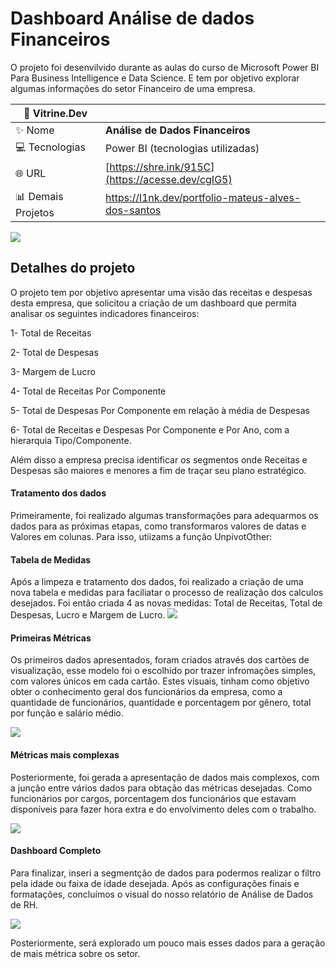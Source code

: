 # Dashboard Análise de dados Financeiros

O projeto foi desenvilvido durante as aulas do curso de Microsoft Power BI Para Business Intelligence e Data Science. E tem por objetivo explorar algumas informações do setor Financeiro de uma empresa.

| :rocket: Vitrine.Dev |    |
| -------------  | --- |
| :sparkles: Nome        | **Análise de Dados Financeiros**
| :computer: Tecnologias | Power BI (tecnologias utilizadas)
| :globe_with_meridians: URL         | [https://shre.ink/915C](https://acesse.dev/cgIG5)
| :bar_chart: Demais Projetos     | https://l1nk.dev/portfolio-mateus-alves-dos-santos


<!-- Inserir imagem com a #vitrinedev ao final do link -->
![](https://github.com/gitmattalves/Dashboard_analise_de_dados_de_RH/blob/main/postrh_blog-768x480.png#vitrinedev)

## Detalhes do projeto

O projeto tem por objetivo apresentar uma visão das receitas e despesas desta empresa, que solicitou a criação de um dashboard que permita analisar os seguintes indicadores financeiros:

1- Total de Receitas

2- Total de Despesas

3- Margem de Lucro

4- Total de Receitas Por Componente

5- Total de Despesas Por Componente em relação à média de Despesas

6- Total de Receitas e Despesas Por Componente e Por Ano, com a hierarquia
Tipo/Componente.

Além disso a empresa precisa identificar os segmentos onde Receitas e Despesas são
maiores e menores a fim de traçar seu plano estratégico.

#### Tratamento dos dados
Primeiramente, foi realizado algumas transformações para adequarmos os dados para as próximas etapas, como transformaros valores de datas e Valores em colunas. Para isso, utiizams  a função UnpivotOther:


#### Tabela de Medidas
Após a limpeza e tratamento dos dados, foi realizado a criação de uma nova tabela e medidas para faciliatar o processo de realização dos calculos desejados.
Foi então criada 4 as novas medidas: Total de Receitas, Total de Despesas, Lucro e Margem de Lucro.
![](https://github.com/gitmattalves/Dashboard_analise_de_dados_de_RH/blob/main/tabela%20de%20medidas.png#vitrinedev)

#### Primeiras Métricas
Os primeiros dados apresentados, foram criados através dos cartões de visualização, esse modelo foi o escolhido por trazer infromações simples, com valores únicos em cada cartão.
Estes visuais, tinham como objetivo obter o conhecimento geral dos funcionários da empresa, como a quantidade de funcionários, quantidade e porcentagem por gênero, total por função e salário médio.


![](https://github.com/gitmattalves/Dashboard_analise_de_dados_de_RH/blob/main/primeiras%20medidas.png#vitrinedev)

#### Métricas mais complexas 
Posteriormente, foi gerada a apresentação de dados mais complexos, com a junção entre vários dados para obtação das métricas desejadas.
Como funcionários por cargos, porcentagem dos funcionários que estavam disponíveis para fazer hora extra e do envolvimento deles com o trabalho.

![](https://github.com/gitmattalves/Dashboard_analise_de_dados_de_RH/blob/main/metricas_complexas.png#vitrinedev)

#### Dashboard Completo

Para finalizar, inseri a segmentção de dados para podermos realizar o filtro pela idade ou faixa de idade desejada.
Após as configurações finais e formatações, concluímos o visual do nosso relatório de Análise de Dados de RH.

![](https://github.com/gitmattalves/Dashboard_analise_de_dados_de_RH/blob/main/painelcompleto.png#vitrinedev)

Posteriormente, será explorado um pouco mais esses dados para a geração de mais métrica sobre os setor.
